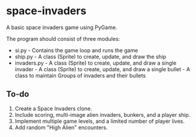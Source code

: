 space-invaders
==============

A basic space invaders game using PyGame.

The program should consist of three modules:

* si.py             - Contains the game loop and runs the game
* ship.py           - A class (Sprite) to create, update, and draw the ship
* invaders.py       - A class (Sprite) to create, update, and draw a single invader
                    - A class (Sprite) to create, update, and draw a single bullet
                    - A class to maintain Groups of invaders and their bullets

To-do
-----

1. Create a Space Invaders clone.
2. Include scoring, multi-image alien invaders, bunkers, and a player ship.
3. Implement multiple game levels, and a limited number of player lives.
4. Add random "High Alien" encounters.
